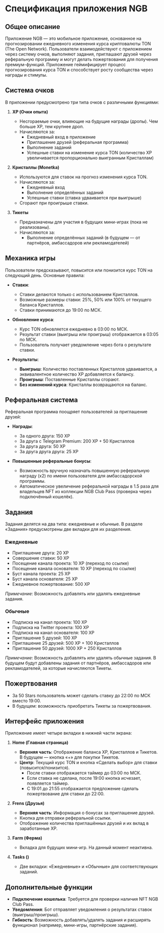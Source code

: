 # Спецификация приложения NGB

## Общее описание
Приложение NGB — это мобильное приложение, основанное на прогнозировании ежедневного изменения курса криптовалюты TON (The Open Network). Пользователи взаимодействуют с приложением через систему очков, выполняют задания, приглашают друзей через реферальную программу и могут делать пожертвования для получения премиум-функций. Приложение геймифицирует процесс прогнозирования курса TON и способствует росту сообщества через награды и стимулы.

## Система очков
В приложении предусмотрено три типа очков с различными функциями:

1. **XP (Очки опыта)**  
   - Несгораемые очки, влияющие на будущие награды (дропы). Чем больше XP, тем крупнее дроп.  
   - Начисляются за:  
     - Ежедневный вход в приложение  
     - Приглашение друзей (реферальная программа)  
     - Выполнение заданий  
     - Успешные ставки на изменение курса TON (количество XP увеличивается пропорционально выигранным Кристаллам)

2. **Кристаллы (Monetka)**  
   - Используются для ставок на прогноз изменения курса TON.  
   - Начисляются за:  
     - Ежедневный вход  
     - Выполнение определённых заданий  
     - Успешные ставки (ставка удваивается при выигрыше)  
   - Сгорают при проигрыше ставки.

3. **Тикеты**  
   - Предназначены для участия в будущих мини-играх (пока не реализованы).  
   - Начисляются за:  
     - Выполнение определённых заданий (в будущем — от партнёров, амбассадоров или рекламодателей)

## Механика игры
Пользователи предсказывают, повысится или понизится курс TON на следующий день. Основные правила:

- **Ставки**:  
  - Ставки делаются только с использованием Кристаллов.  
  - Возможные размеры ставки: 25%, 50% или 100% от текущего баланса Кристаллов.  
  - Ставки принимаются до 19:00 по МСК.  

- **Обновление курса**:  
  - Курс TON обновляется ежедневно в 03:00 по МСК.  
  - Результат ставки (выигрыш или проигрыш) отображается в 03:05 по МСК.  
  - Пользователь получает уведомление через бота о результате ставки.

- **Результаты**:  
  - **Выигрыш**: Количество поставленных Кристаллов удваивается, а эквивалентное количество XP добавляется к балансу.  
  - **Проигрыш**: Поставленные Кристаллы сгорают.  
  - **Без изменений курса**: Кристаллы возвращаются на баланс.

## Реферальная система
Реферальная программа поощряет пользователей за приглашение друзей:

- **Награды**:  
  - За одного друга: 150 XP  
  - За друга с Telegram Premium: 200 XP + 50 Кристаллов  
  - За друга друга: 50 XP  
  - За друга друга друга: 25 XP  

- **Повышенные реферальные бонусы**:  
  - Возможность вручную назначать повышенную реферальную награду (х2) по имени пользователя для амбассадорской программы.  
  - Автоматическое увеличение реферальной награды в 1.5 раза для владельцев NFT из коллекции NGB Club Pass (проверка через подключённый кошелёк).

## Задания
Задания делятся на два типа: ежедневные и обычные. В разделе «Задания» предусмотрены две вкладки для их разделения.

### Ежедневные 
- Приглашение друга: 20 XP  
- Совершение ставки: 50 XP  
- Посещение канала проекта: 10 XP (переход по ссылке)  
- Посещение канала основателя: 10 XP (переход по ссылке)  
- Буст канала проекта: 25 XP  
- Буст канала основателя: 25 XP  
- Ежедневное пожертвование: 500 XP  

*Примечание*: Возможность добавлять или удалять ежедневные задания.

### Обычные 
- Подписка на канал проекта: 100 XP  
- Подписка на Twitter проекта: 100 XP  
- Подписка на канал основателя: 100 XP  
- Приглашение 5 друзей: 100 XP  
- Приглашение 25 друзей: 500 XP + 100 Кристаллов  
- Приглашение 50 друзей: 1000 XP + 250 Кристаллов  

*Примечание*: Возможность добавлять или удалять обычные задания. В будущем будут добавлены задания от партнёров, амбассадоров или рекламодателей, за которые начисляются Тикеты.

## Пожертвования
- За 50 Stars пользователь может сделать ставку до 22:00 по МСК вместо 19:00.  
- В будущем: возможность приобретать Тикеты за пожертвования.

## Интерфейс приложения
Приложение имеет четыре вкладки в нижней части экрана:

1. **Home (Главная страница)**  
   - **Верхняя часть**: Отображение баланса XP, Кристаллов и Тикетов. В будущем — кнопка «+» для покупки Тикетов.  
   - **Центр**: Текущий курс TON и кнопка «Сделать выбор» для ставки (повысится/понизится).  
     - После ставки отображается таймер до 03:00 по МСК.  
     - Если ставка не сделана, после 19:00 кнопка исчезает, появляется таймер.  
     - С 19:01 до 21:55 отображается предложение сделать пожертвование для ставки до 22:00.  

2. **Frens (Друзья)**  
   - **Верхняя часть**: Информация о бонусах за приглашение друзей.  
   - Кнопка для отправки реферальной ссылки.  
   - Отображение количества приглашённых друзей и их вклад в заработанные XP.

3. **Farm (Ферма)**  
   - Вкладка для будущих мини-игр. На данный момент неактивна.

4. **Tasks ()**  
   - Две вкладки: «Ежедневные» и «Обычные» для соответствующих заданий.

## Дополнительные функции
- **Подключение кошелька**: Требуется для проверки наличия NFT NGB Club Pass.  
- **Уведомления**: Бот отправляет уведомления о результатах ставок (выигрыш/проигрыш).  
- **Гибкость**: Возможность добавлять/удалять задания и расширять функционал (например, мини-игры, партнёрские задания).